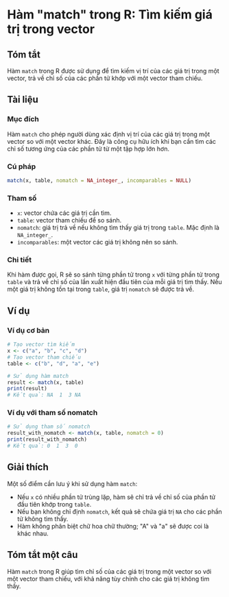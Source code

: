<!--
Meta Description: # Hàm "match" trong R: Tìm kiếm giá trị trong vector ## Tóm tắt Hàm `match` trong R được sử dụng để tìm kiếm vị trí của các giá trị trong một vector, ...
Meta Keywords: giá, trị, trong, vector, một
-->

# Hàm "match" trong R: Tìm kiếm giá trị trong vector

## Tóm tắt
Hàm `match` trong R được sử dụng để tìm kiếm vị trí của các giá trị trong một vector, trả về chỉ số của các phần tử khớp với một vector tham chiếu.

## Tài liệu
### Mục đích
Hàm `match` cho phép người dùng xác định vị trí của các giá trị trong một vector so với một vector khác. Đây là công cụ hữu ích khi bạn cần tìm các chỉ số tương ứng của các phần tử từ một tập hợp lớn hơn.

### Cú pháp
```R
match(x, table, nomatch = NA_integer_, incomparables = NULL)
```

### Tham số
- `x`: vector chứa các giá trị cần tìm.
- `table`: vector tham chiếu để so sánh.
- `nomatch`: giá trị trả về nếu không tìm thấy giá trị trong `table`. Mặc định là `NA_integer_`.
- `incomparables`: một vector các giá trị không nên so sánh.

### Chi tiết
Khi hàm được gọi, R sẽ so sánh từng phần tử trong `x` với từng phần tử trong `table` và trả về chỉ số của lần xuất hiện đầu tiên của mỗi giá trị tìm thấy. Nếu một giá trị không tồn tại trong `table`, giá trị `nomatch` sẽ được trả về.

## Ví dụ
### Ví dụ cơ bản
```R
# Tạo vector tìm kiếm
x <- c("a", "b", "c", "d")
# Tạo vector tham chiếu
table <- c("b", "d", "a", "e")

# Sử dụng hàm match
result <- match(x, table)
print(result)
# Kết quả: NA  1  3 NA
```

### Ví dụ với tham số nomatch
```R
# Sử dụng tham số nomatch
result_with_nomatch <- match(x, table, nomatch = 0)
print(result_with_nomatch)
# Kết quả: 0  1  3  0
```

## Giải thích
Một số điểm cần lưu ý khi sử dụng hàm `match`:
- Nếu `x` có nhiều phần tử trùng lặp, hàm sẽ chỉ trả về chỉ số của phần tử đầu tiên khớp trong `table`.
- Nếu bạn không chỉ định `nomatch`, kết quả sẽ chứa giá trị `NA` cho các phần tử không tìm thấy.
- Hàm không phân biệt chữ hoa chữ thường; "A" và "a" sẽ được coi là khác nhau.

## Tóm tắt một câu
Hàm `match` trong R giúp tìm chỉ số của các giá trị trong một vector so với một vector tham chiếu, với khả năng tùy chỉnh cho các giá trị không tìm thấy.